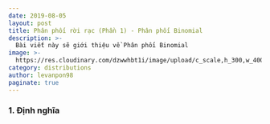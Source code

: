 ```yaml
---
date: 2019-08-05
layout: post
title: Phân phối rời rạc (Phần 1) - Phân phối Binomial
description: >-
  Bài viết này sẽ giới thiệu về Phân phối Binomial
image: >-
  https://res.cloudinary.com/dzwwhbt1i/image/upload/c_scale,h_300,w_400/v1569262338/poisson_kecvc9.png
category: distributions
author: levanpon98
paginate: true
---
```


### 1. Định nghĩa

